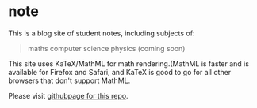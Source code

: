 # note

This is a blog site of student notes, including subjects of:

> maths
> computer science
> physics (coming soon)

This site uses KaTeX/MathML for math rendering.(MathML is faster and is
available for Firefox and Safari, and KaTeX is good to go for all other
browsers that don't support MathML.

Please visit [githubpage for this repo](https://zmx0142857.github.io/note/).
